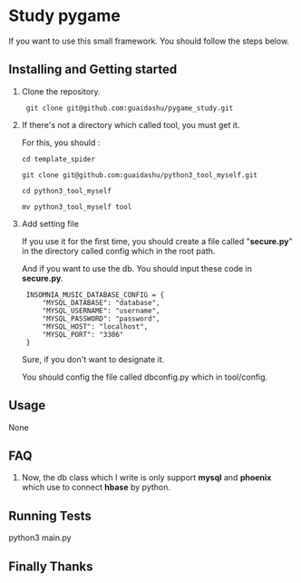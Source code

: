 # **Study pygame**

If you want to use this small framework. You should follow the steps below.

## Installing and Getting started

1. Clone the repository.

        git clone git@github.com:guaidashu/pygame_study.git

2. If there's not a directory which called tool, you must get it. 
   
   For this, you should :
       
       cd template_spider
   
       git clone git@github.com:guaidashu/python3_tool_myself.git
       
       cd python3_tool_myself
       
       mv python3_tool_myself tool

3. Add setting file

    If you use it for the first time, you should create a file called "**secure.py**" in the directory called config which in the root path.
    
    And if you want to use the db. You should input these code in **secure.py**.
        
        INSOMNIA_MUSIC_DATABASE_CONFIG = {
            "MYSQL_DATABASE": "database",
            "MYSQL_USERNAME": "username",
            "MYSQL_PASSWORD": "password",
            "MYSQL_HOST": "localhost",
            "MYSQL_PORT": "3306"
        }
    
    Sure, if you don't want to designate it.
    
    You should config the file called dbconfig.py which in tool/config.

## Usage

None

## FAQ

1. Now, the db class which I write is only support **mysql** and **phoenix** which use to connect **hbase** by python.

## Running Tests

python3 main.py

## Finally Thanks 
